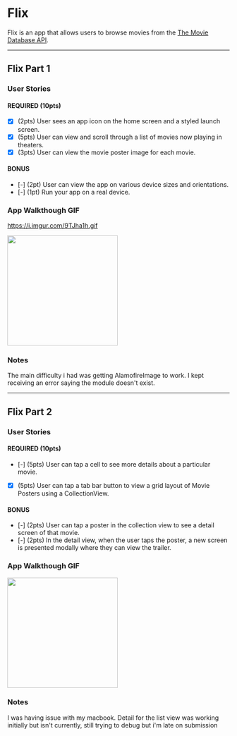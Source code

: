 # Flix

Flix is an app that allows users to browse movies from the [The Movie Database API](http://docs.themoviedb.apiary.io/#).

---

## Flix Part 1

### User Stories

#### REQUIRED (10pts)
- [x] (2pts) User sees an app icon on the home screen and a styled launch screen.
- [x] (5pts) User can view and scroll through a list of movies now playing in theaters.
- [x] (3pts) User can view the movie poster image for each movie.

#### BONUS
- [-] (2pt) User can view the app on various device sizes and orientations.
- [-] (1pt) Run your app on a real device.

### App Walkthough GIF
https://i.imgur.com/9TJha1h.gif

<img src="https://i.imgur.com/9TJha1h.gif" width=250><br>

### Notes
The main difficulty i had was getting AlamofireImage to work. I kept receiving an error saying the module doesn't exist. 

----
## Flix Part 2

### User Stories

#### REQUIRED (10pts)
- [-] (5pts) User can tap a cell to see more details about a particular movie.
- [X] (5pts) User can tap a tab bar button to view a grid layout of Movie Posters using a CollectionView.

#### BONUS
- [-] (2pts) User can tap a poster in the collection view to see a detail screen of that movie.
- [-] (2pts) In the detail view, when the user taps the poster, a new screen is presented modally where they can view the trailer.

### App Walkthough GIF
<img src="https://i.imgur.com/77bjYJs.gif" width=250><br>

### Notes
I was having issue with my macbook. 
Detail for the list view was working initially but isn't currently,
still trying to debug but i'm late on submission
